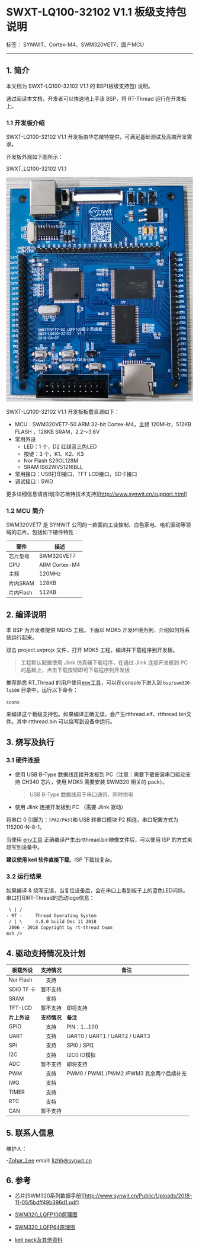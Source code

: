 # SWXT-LQ100-32102 V1.1 板级支持包 说明

标签： SYNWIT、Cortex-M4、SWM320VET7、国产MCU

---

## 1. 简介

本文档为 SWXT-LQ100-32102 V1.1 的 BSP(板级支持包) 说明。

通过阅读本文档，开发者可以快速地上手该 BSP，将 RT-Thread 运行在开发板上。

### 1.1  开发板介绍

SWXT-LQ100-32102 V1.1 开发板由华芯微特提供，可满足基础测试及高端开发需求。

开发板外观如下图所示：

SWXT_LQ100-32102 V1.1

![SWXT-LQ100-32102](figures/SWXT-LQ100-32102.jpg "SWXT-LQ100-32102 V1.1")

SWXT-LQ100-32102 V1.1 开发板板载资源如下：

- MCU：SWM320VET7-50  ARM 32-bit Cortex-M4，主频 120MHz，512KB FLASH ，128KB SRAM，2.2～3.6V
- 常用外设
  - LED：1 个，D2 红绿蓝三色LED
  - 按键：3 个，K1、K2、K3
  - Nor Flash S29GL128M
  - SRAM IS62WV51216BLL
- 常用接口：USB打印接口，TFT LCD接口，SD卡接口
- 调试接口：SWD

更多详细信息请咨询[华芯微特技术支持][http://www.synwit.cn/support.html]

### 1.2  MCU 简介

SWM320VET7 是 SYNWIT 公司的一款面向工业控制、白色家电、电机驱动等领域的芯片。包括如下硬件特性：

| 硬件 | 描述 |
| -- | -- |
|芯片型号| SWM320VET7 |
|CPU| ARM Cortex-M4 |
|主频| 120MHz |
|片内SRAM| 128KB |
|片内Flash|  512KB |

## 2. 编译说明

本 BSP 为开发者提供 MDK5 工程。下面以 MDK5 开发环境为例，介绍如何将系统运行起来。

双击 project.uvprojx 文件，打开 MDK5 工程，编译并下载程序到开发板。

> 工程默认配置使用 Jlink 仿真器下载程序，在通过 Jlink 连接开发板到 PC 的基础上，点击下载按钮即可下载程序到开发板

推荐熟悉 RT_Thread 的用户使用[env工具](https://www.rt-thread.org/page/download.html)，可以在console下进入到 `bsp/swm320-lq100` 目录中，运行以下命令：

`scons`

来编译这个板级支持包。如果编译正确无误，会产生rtthread.elf、rtthread.bin文件。其中 rtthread.bin 可以烧写到设备中运行。

## 3. 烧写及执行

### 3.1 硬件连接

- 使用 USB B-Type 数据线连接开发板到 PC（注意：需要下载安装串口驱动支持 CH340 芯片，使用 MDK5 需要安装 SWM320 相关的 pack）。

  >  USB B-Type 数据线用于串口通讯，同时供电

- 使用 Jlink 连接开发板到 PC （需要 Jlink 驱动）

将串口 0 引脚为：`[PA2/PA3]`和 USB 转串口模块 P2 相连，串口配置方式为115200-N-8-1。

当使用 [env工具](https://www.rt-thread.org/page/download.html) 正确编译产生出rtthread.bin映像文件后，可以使用 ISP 的方式来烧写到设备中。

**建议使用 keil 软件直接下载**。ISP 下载较复杂。

### 3.2 运行结果

如果编译 & 烧写无误，当复位设备后，会在串口上看到板子上的蓝色LED闪烁。串口打印RT-Thread的启动logo信息：

```
 \ | /
- RT -     Thread Operating System
 / | \     4.0.0 build Dec 11 2018
 2006 - 2018 Copyright by rt-thread team
msh />
```

## 4. 驱动支持情况及计划

|**板载外设**     |**支持情况**|**备注**                    |
| ----------------- | :----------: | ----------------------- |
| Nor Flash         | 支持          |                        |
| SDIO TF 卡        | 暂不支持      |                        |
| SRAM              | 支持          |      |
| TFT-LCD           |   暂不支持    |   即将支持             |
|**片上外设**     |**支持情况** |**备注**                  |
| GPIO              |     支持     | PIN：1...100 |
| UART              |     支持     | UART0 / UART1 / UART2 / UART3  |
| SPI               |     支持     | SPI0 / SPI1        |
| I2C               |   支持   |    I2C0 IO模拟   |
| ADC               | 暂不支持 | 即将支持 |
| PWM               |   支持   |  PWM0 / PWM1 /PWM2 /PWM3 其余两个后续补充|
| IWG               |   支持   |                            |
| TIMER             |   支持   |                       |
| RTC               |   支持   |                             |
| CAN               |   暂不支持   |                |

## 5. 联系人信息

维护人：

-[Zohar_Lee](https://github.com/zohar123) email: lizhh@synwit.cn

## 6. 参考

- 芯片[SWM320系列数据手册][http://www.synwit.cn/Public/Uploads/2018-11-05/5bdff49b396d1.pdf]

- [ SWM320_LQFP100原理图](http://www.synwit.cn/Public/Uploads/2018-11-01/5bdab8ad2e5b9.pdf)

- [ SWM320_LQFP64原理图](http://www.synwit.cn/Public/Uploads/2018-11-05/5bdfea74d5712.pdf)

- [ keil pack及其他资料](http://www.synwit.cn/support-1/2.html)

